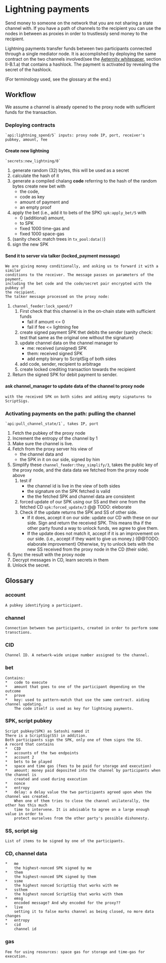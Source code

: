 # Lightning payments


Send money to someone on the network that you are not sharing a state channel with.
If you have a path of channels to the recipient you can use the nodes in between as
proxies in order to trustlessly send money to the recipient.

Lightning payments transfer funds between two participants connected through a single
mediator node. It is accomplished by deploying the same contract on the two channels 
involved(see the 
[Aeternity whitepaper](https://blockchain.aeternity.com/%C3%A6ternity-blockchain-whitepaper.pdf),
section II-B.1.a) that contains a hashlock. The payment is activated by revealing the 
secret of the hashlock.

(For terminology used, see the glossary at the end.)

## Workflow

We assume a channel is already opened to the proxy node with sufficient funds for the transaction.

### Deploying contracts
    `api:lightning_spend/5` inputs: proxy node IP, port, receiver's pubkey, amount, fee
    
#### Create new lightning
    `secrets:new_lightning/0`
1.  generate random (32) bytes, this will be used as a secret
2.  calculate the hash of it
3.  generate a compiled chalang **code** referring to the hash of the random bytes
create new bet with
    *   the code,
    *   code as key
    *   amount of payment and
    *   an empty proof
3.  apply the bet (i.e., add it to bets of the SPK)
    `spk:apply_bet/5` with
    *   0 (additional) amount,
    *   to SPK
    *   fixed 1000 time-gas and
    *   fixed 1000 space-gas
4.  (sanity check: match trees in `tx_pool:data()`)
5.  sign the new SPK

#### Send it to server via talker (locked_payment message)
    We are giving money conditionally, and asking us to forward it with a similar
    conditions to the receiver. The message passes on parameters of the payment,
    including the bet code and the code/secret pair encrypted with the pubkey of
    the recipient.
    The talker message processed on the proxy node:
1.  `channel_feeder:lock_spend/7`
    1.  First check that this channel is in the on-chain state with sufficient funds
        *   fail if amount <= 0
        *   fail if fee <= lightning fee
    3.  create signed payment SPK thet debits the sender
        (sanity check: test that same as the
        original one without the signature)
    4.  update channel data on the channel manager to
        * me: received (unsigned) SPK
        * them: received signed SPK
        * add empty binary to ScriptSig of both sides
    5.  add code, sender, recipient to arbitrage
    6.  create locked crediting transaction towards the recipient
2.  Return the signed SPK for debit payment to sender.

#### ask channel_manager to update data of the channel to proxy node
    with the received SPK on both sides and adding empty signatures to ScriptSigs.


### Activating payments on the path: pulling the channel
    `api:pull_channel_state/1`, takes IP, port
1.  Fetch the pubkey of the proxy node
2.  Increment the entropy of the channel by 1
3.  Make sure the channel is live.
4.  Fetch from the proxy server his view of
    *   the channel data and
    *   the SPK in it on our side, signed by him
5.  Simplify these
    `channel_feeder:they_simplify/3`, takes the public key of the proxy node,
    and the data data we fetched from the proxy node above
    1.  test if
        *   the channel id is live in the view of both sides
        *   the signature on the SPK fetched is valid
        *   the the fetched SPK and channel data are consistent
    2.  forced update of our SPK using our SS and their one from the fetched CD
        `spk:forced_update/3`
        @@ TODO: eleborate
    3.  Check if the update returns the SPK and SS of other side.
        *   If it does, accept it on our side: update our CD with these on our side.
            Sign and return the received SPK. This means tha if the other party found
            a way to unlock funds, we agree to give them.
        *   If the update does not match it, accept if it is an improvement on our side.
            (i.e., accept if they want to give us money.) (@@TODO: elaborate improvement)
            Otherwise, try to unlock bets with the new SS received from the proxy node in
            the CD (their side).
6.  Sync the result with the proxy node
7.  Decrypt messages in CD, learn secrets in them
8.  Unlock the secret.


## Glossary


### account
    A pubkey identifying a participant.

### channel
    Connection between two participants, created in order to perform some transctions.

### CID
    Channel ID. A network-wide unique number assigned to the channel.

### bet
    Contains:
    *   code to execute
    *   amount that goes to one of the participant depending on the outcome
    *   prove
    *   key: used to pattern-match that use the same contract. aiding channel updating.
        The code itself is used as key for lightning payments.

### SPK, script pubkey
    Script pubkey(SPK) as Satoshi named it
    There is a ScriptSig(SS) in addition.
    Both participants sign the SPK, only one of them signs the SS.
    A record that contains
    *   CID
    *   accounts of the two endpoints
    *   account 2
    *   bets to be played
    *   space and time gas (fees to be paid for storage and execution)
    *   amount: money paid deposited into the channel by participants when the channel is
        created and used during execution
    *   nonce
    *   entropy
    *   delay: a delay value the two participants agreed upon when the channel was created.
        When one of them tries to close the channel unilaterally, the other has this much
        time to intervene. It is advisable to agree on a large enough value in order to
        protect ourselves from the other party's possible dishonesty.

### SS, script sig
    List of items to be signed by one of the participants.

### CD, channel data
    *   me
        the highest-nonced SPK signed by me
    *   them
        the highest-nonced SPK signed by them
    *   ssme
        the highest nonced ScriptSig that works with me
    *   ssthem
        the highest nonced ScriptSig that works with them
    *   emsg
        encoded message? And why encoded for the proxy??
    *   live
        setting it to false marks channel as being closed, no more data changes
    *   entropy
    *   cid
        channel id

### gas
    Fee for using resources: space gas for storage and time-gas for execution.
